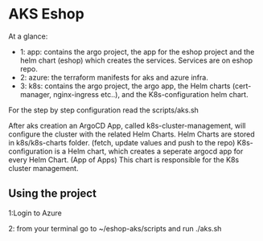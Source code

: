 # AKS Eshop

At a glance:

- 1: app: contains the argo project, the app for the eshop project and the helm chart (eshop) which creates the services. Services are on eshop repo.
- 2: azure: the terraform manifests for aks and azure infra.
- 3: k8s: contains the argo project, the argo app, the Helm charts (cert-manager, nginx-ingress etc..), and the K8s-configuration helm chart.

For the step by step configuration read the scripts/aks.sh

After aks creation an ArgoCD App, called k8s-cluster-management, will configure the cluster with the related Helm Charts.
Helm Charts are stored in k8s/k8s-charts folder. (fetch, update values and push to the repo)
K8s-configuration is a Helm chart, which creates a seperate argocd app for every Helm Chart. (App of Apps)
This chart is responsible for the K8s cluster management.

## Using the project

1:Login to Azure

2: from your terminal go to ~/eshop-aks/scripts and run ./aks.sh
